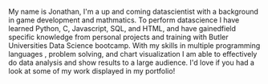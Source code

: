 
 My name is Jonathan, I'm a up and coming datascientist with a background in game development and mathmatics.
                        To perform datascience I have learned Python, C, Javascript, SQL, and HTML, and have gainedfield specific knowledge 
                        from personal projects and training with Butler Universities Data Science bootcamp. With my skills in multiple programming languages
                        , problem solving, and chart visualization I am able to effectively do data analysis and show results to a large audience. I'd love if
                        you had a look at some of my work displayed in my portfolio!

